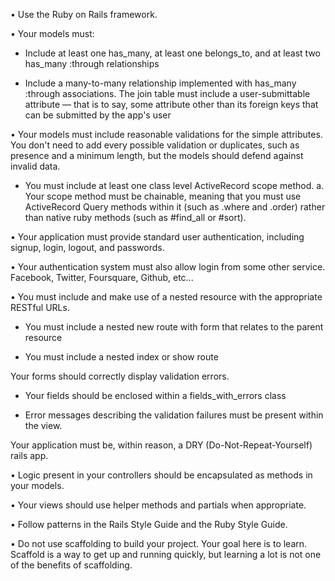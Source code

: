• Use the Ruby on Rails framework.

• Your models must:

- Include at least one has_many, at least one belongs_to, and at least two has_many :through relationships

- Include a many-to-many relationship implemented with has_many :through associations. The join table must include a user-submittable attribute — that is to say, some attribute other than its foreign keys that can be submitted by the app's user

• Your models must include reasonable validations for the simple attributes. You don't need to add every possible validation or duplicates, such as presence and a minimum length, but the models should defend against invalid data.

- You must include at least one class level ActiveRecord scope method. a. Your scope method must be chainable, meaning that you must use ActiveRecord Query methods within it (such as .where and .order) rather than native ruby methods (such as #find_all or #sort).

• Your application must provide standard user authentication, including signup, login, logout, and passwords.

• Your authentication system must also allow login from some other service. Facebook, Twitter, Foursquare, Github, etc...

• You must include and make use of a nested resource with the appropriate RESTful URLs.

- You must include a nested new route with form that relates to the parent resource

- You must include a nested index or show route

Your forms should correctly display validation errors.

- Your fields should be enclosed within a fields_with_errors class

- Error messages describing the validation failures must be present within the view.

Your application must be, within reason, a DRY (Do-Not-Repeat-Yourself) rails app.

• Logic present in your controllers should be encapsulated as methods in your models.

• Your views should use helper methods and partials when appropriate.

• Follow patterns in the Rails Style Guide and the Ruby Style Guide.

• Do not use scaffolding to build your project. Your goal here is to learn. Scaffold is a way to get up and running quickly, but learning a lot is not one of the benefits of scaffolding.
